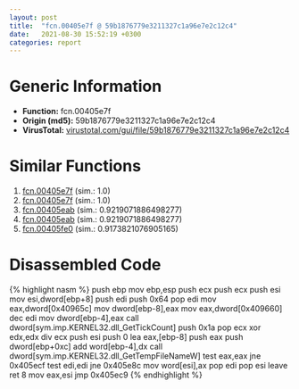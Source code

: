 ```yaml
---
layout: post
title:  "fcn.00405e7f @ 59b1876779e3211327c1a96e7e2c12c4"
date:   2021-08-30 15:52:19 +0300
categories: report
---
```


# Generic Information
- **Function:** fcn.00405e7f
- **Origin (md5):** 59b1876779e3211327c1a96e7e2c12c4
- **VirusTotal:** [virustotal.com/gui/file/59b1876779e3211327c1a96e7e2c12c4][virustotal_ref]



# Similar Functions

1. [fcn.00405e7f][similar_1_ref] (sim.: 1.0)
2. [fcn.00405e7f][similar_2_ref] (sim.: 1.0)
3. [fcn.00405eab][similar_3_ref] (sim.: 0.9219071886498277)
4. [fcn.00405eab][similar_4_ref] (sim.: 0.9219071886498277)
5. [fcn.00405fe0][similar_5_ref] (sim.: 0.9173821076905165)


# Disassembled Code

{% highlight nasm %}
push ebp
mov ebp,esp
push ecx
push ecx
push esi
mov esi,dword[ebp+8]
push edi
push 0x64
pop edi
mov eax,dword[0x40965c]
mov dword[ebp-8],eax
mov eax,dword[0x409660]
dec edi
mov dword[ebp-4],eax
call dword[sym.imp.KERNEL32.dll_GetTickCount]
push 0x1a
pop ecx
xor edx,edx
div ecx
push esi
push 0
lea eax,[ebp-8]
push eax
push dword[ebp+0xc]
add word[ebp-4],dx
call dword[sym.imp.KERNEL32.dll_GetTempFileNameW]
test eax,eax
jne 0x405ecf
test edi,edi
jne 0x405e8c
mov word[esi],ax
pop edi
pop esi
leave 
ret 8
mov eax,esi
jmp 0x405ec9
{% endhighlight %}


[similar_1_ref]: /report/fcn.00405e7f@fc08a944a357dc216338592f13f65b60
[similar_2_ref]: /report/fcn.00405e7f@e7f0482c425f7bc9cd320f60c1cfa28c
[similar_3_ref]: /report/fcn.00405eab@5bfd33ece1aeef8bda2c7fc886262ed9
[similar_4_ref]: /report/fcn.00405eab@999ae3491971c32d67bd4c32561ea381
[similar_5_ref]: /report/fcn.00405fe0@13efdafd5b4f5d3a5dcb240b696c267c
[virustotal_ref]: https://www.virustotal.com/gui/file/59b1876779e3211327c1a96e7e2c12c4
